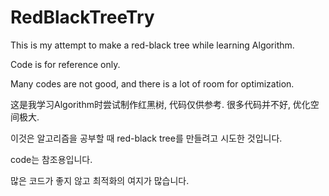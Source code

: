 # RedBlackTreeTry
This is my attempt to make a red-black tree while learning Algorithm. 

Code is for reference only. 

Many codes are not good, and there is a lot of room for optimization.


这是我学习Algorithm时尝试制作红黑树, 代码仅供参考. 很多代码并不好, 优化空间极大. 


이것은 알고리즘을 공부할 때 red-black tree를 만들려고 시도한 것입니다.

code는 참조용입니다.

많은 코드가 좋지 않고 최적화의 여지가 많습니다.


